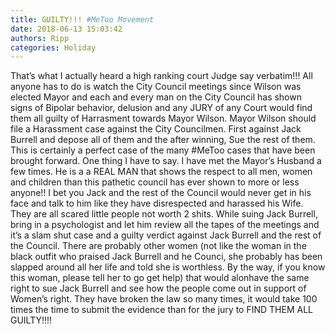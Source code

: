 ```yaml
---
title: GUILTY!!! #MeToo Movement
date: 2018-06-13 15:03:42
authors: Ripp
categories: Holiday
---
```


 That’s what I actually heard a high ranking court  Judge say verbatim!!!  All anyone has to do is watch the City Council meetings since Wilson was elected Mayor and each and every man on the City Council has shown signs of Bipolar behavior, delusion and any JURY of any Court would find them all guilty of Harrasment towards Mayor Wilson. Mayor Wilson should file a Harassment case against the City Councilmen. First against Jack Burrell and depose all of them and the after winning, Sue the rest of them. This is certainly a perfect case of the many  #MeToo cases that have been brought forward. One thing I have to say. I have met the Mayor’s Husband a few times. He is a a REAL MAN that shows the respect to all men, women and children than this pathetic council has ever shown to more or less anyone!! I bet you Jack and the rest of the Council would never get in his face and talk to him like they have disrespected and harassed his Wife. They are all scared little people not worth 2 shits. While suing Jack Burrell, bring in a psychologist and let him review all the tapes of the meetings and it’s a slam shut case and a guilty verdict against Jack Burrell and the rest of the Council. There are probably other women (not like the woman in the black outfit  who praised Jack Burrell and he Counci, she probably has been slapped around all her life and told she is worthless. By the way, if you know this woman, please tell her to go get help) that would alonhave the same right to sue Jack Burrell and see how the people come out in support of Women’s right. They have broken the law so many times, it would take 100 times the time to submit the evidence than for the jury to FIND THEM ALL GUILTY!!!!